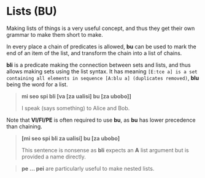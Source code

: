 # Lists (BU)

Making lists of things is a very useful concept, and thus they get their own
grammar to make them short to make.

In every place a chain of predicates is allowed, __bu__ can be used to mark the
end of an item of the list, and transform the chain into a list of chains.

__bli__ is a predicate making the connection between sets and lists, and thus
allows making sets using the list syntax. It has meaning `[E:tce a] is a set
containing all elements in sequence [A:blu a] (duplicates removed)`, __blu__
being the word for a list.

> __mi seo spi bli [va [za ualisi] bu [za ubobo]]__
>
> I speak (says something) to Alice and Bob.

Note that __VI/FI/PE__ is often required to use __bu__, as __bu__ has
lower precedence than chaining.

> __[mi seo spi bli za ualisi] bu [za ubobo]__
>
> This sentence is nonsense as __bli__ expects an __A__ list argument but is
> provided a name directly.

> __pe ... pei__ are particularly useful to make nested lists.